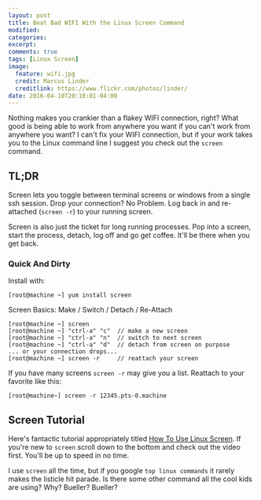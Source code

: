 ```yaml
---
layout: post
title: Beat Bad WIFI With the Linux Screen Command
modified:
categories:
excerpt:
comments: true
tags: [Linux Screen]
image:
  feature: wifi.jpg
  credit: Marcus Linder
  creditlink: https://www.flickr.com/photos/linder/
date: 2016-04-10T20:10:01-04:00
---
```

Nothing makes you crankier than a flakey WIFI connection, right?  What good is being able to work from anywhere you want if you can't work from anywhere you want? I can't fix your WIFI connection, but if your work  takes you to the Linux command line I suggest you check out the `screen` command.

## TL;DR

Screen lets you toggle between terminal screens or windows from a single ssh session. Drop your connection?  No Problem. Log back in and re-attached (`screen -r`) to your running screen.

Screen is also just the ticket for long running processes. Pop into a screen, start the process, detach, log off and go get coffee. It'll be there when you get back.

### Quick And Dirty

Install with:

    [root@machine ~] yum install screen

Screen Basics: Make / Switch / Detach / Re-Attach

    [root@machine ~] screen
    [root@machine ~] "ctrl-a" "c"  // make a new screen
    [root@machine ~] "ctrl-a" "n"  // switch to next screen
    [root@machine ~] "ctrl-a" "d"  // detach from screen on purpose
    ... or your connection drops...
    [root@machine ~] screen -r     // reattach your screen

If you have many screens `screen -r` may give you a list. Reattach to your favorite like this:

    [root@machine~] screen -r 12345.pts-0.machine

## Screen Tutorial

Here's fantactic tutorial appropriately titled [How To Use Linux Screen](https://www.rackaid.com/blog/linux-screen-tutorial-and-how-to/). If you're new to `screen` scroll down to the bottom and check out the video first. You'll be up to speed in no time.

I use `screen` all the time, but if you google `top linux commands` it rarely makes the listicle hit parade. Is there some other command all the cool kids are using? Why? Bueller? Bueller?


